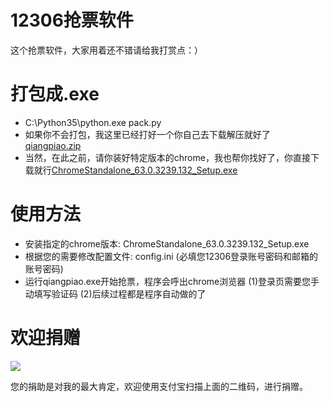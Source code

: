 # 12306抢票软件
这个抢票软件，大家用着还不错请给我打赏点：）

打包成.exe
=======
* C:\Python35\python.exe pack.py
* 如果你不会打包，我这里已经打好一个你自己去下载解压就好了[qiangpiao.zip](https://github.com/chuanwang66/hack12306/blob/master/qiangpiao.zip)
* 当然，在此之前，请你装好特定版本的chrome，我也帮你找好了，你直接下载就行[ChromeStandalone_63.0.3239.132_Setup.exe](https://github.com/chuanwang66/hack12306/blob/master/ChromeStandalone_63.0.3239.132_Setup.exe)

使用方法
=======
* 安装指定的chrome版本: ChromeStandalone_63.0.3239.132_Setup.exe
* 根据您的需要修改配置文件: config.ini (必填您12306登录账号密码和邮箱的账号密码)
* 运行qiangpiao.exe开始抢票，程序会呼出chrome浏览器
	(1)登录页需要您手动填写验证码
	(2)后续过程都是程序自动做的了


欢迎捐赠
=======

![](https://github.com/chuanwang66/hack12306/blob/master/welcome_denote.jpg)

您的捐助是对我的最大肯定，欢迎使用支付宝扫描上面的二维码，进行捐赠。
